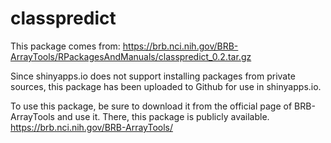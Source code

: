 # classpredict
This package comes from:
https://brb.nci.nih.gov/BRB-ArrayTools/RPackagesAndManuals/classpredict_0.2.tar.gz

Since shinyapps.io does not support installing packages from private sources, this package has been uploaded to Github for use in shinyapps.io.

To use this package, be sure to download it from the official page of BRB-ArrayTools and use it. There, this package is publicly available. https://brb.nci.nih.gov/BRB-ArrayTools/
